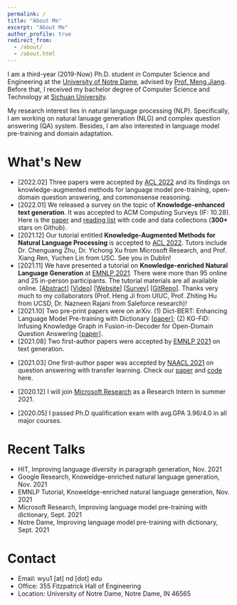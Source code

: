 ```yaml
---
permalink: /
title: "About Me"
excerpt: "About Me"
author_profile: true
redirect_from:
  - /about/
  - /about.html
---
```


I am a third-year (2019-Now) Ph.D. student in Computer Science and Engineering at the [University of Notre Dame](https://www.nd.edu/), advised by [Prof. Meng Jiang](http://www.meng-jiang.com/). Before that, I received my bachelor degree of Computer Science and Technology at [Sichuan University](http://www.scu.edu.cn/).

My research interest lies in natural language processing (NLP). Specifically, I am working on natural lanuage generation (NLG) and complex question answering (QA) system. Besides, I am also interested in language model pre-training and domain adaptation.

What's New
======

* \[2022.02\] Three papers were accepted by [ACL 2022](https://www.2022.aclweb.org/) and its findings on knowledge-augmented methods for language model pre-training, open-domain question answering, and commonsense reasoning.
* \[2022.01\] We released a survey on the topic of **Knowledge-enhanced text generation**. It was accepted to ACM Computing Surveys (IF: 10.28). Here is the [paper](https://arxiv.org/abs/2010.04389) and [reading list](https://github.com/wyu97/KENLG-Reading) with code and data collections (**300+** stars on Github).
* \[2021.12\] Our tutorial entitled **Knowledge-Augmented Methods for Natural Language Processing** is accepted to [ACL 2022](https://www.2022.aclweb.org/). Tutors include Dr. Chenguang Zhu, Dr. Yichong Xu from Microsoft Research, and Prof. Xiang Ren, Yuchen Lin from USC. See you in Dublin!
* \[2021.11\] We have presented a tutorial on **Knowledge-enriched Natural Language Generation** at [EMNLP 2021](https://2021.emnlp.org/). There were more than 95 online and 25 in-person participants. The tutorial materials are all available online. \[[Abstract](https://aclanthology.org/2021.emnlp-tutorials.3/)\] \[[Video](https://underline.io/events/192/sessions?eventSessionId=7843)\] \[[Website](https://kenlg-tutorial.github.io/)\] \[[Survey](https://arxiv.org/abs/2010.04389)\] \[[GitRepo](https://github.com/wyu97/KENLG-Reading)\]. Thanks very much to my collaborators (Prof. Heng Ji from UIUC, Prof. Zhiting Hu from UCSD, Dr. Nazneen Rajani from Saleforce research)!
* \[2021.10\] Two pre-print papers were on arXiv. (1) Dict-BERT: Enhancing Language Model Pre-training with Dictionary \[[paper](https://arxiv.org/abs/2110.06490)\]; (2) KG-FiD: Infusing Knowledge Graph in Fusion-in-Decoder for Open-Domain Question Answering \[[paper](https://arxiv.org/abs/2110.04330)\].
* \[2021.08\] Two first-author papers were accepted by [EMNLP 2021](https://2021.emnlp.org) on text generation.
<!-- * \[2021.08\] One paper was accepted by [CIKM 2021](https://www.cikm2021.org/) on anomaly detection. -->
<!-- * \[2021.05\] One paper was accepted by [KDD 2021](https://www.kdd.org/kdd2021/) on taxonomy completion. -->
<!-- * via concept generation. Congratulations to [Qingkai](https://qingkaizeng.github.io/)! -->
* \[2021.03\] One first-author paper was accepted by [NAACL 2021](https://2021.naacl.org/) on question answering with transfer learning. Check our [paper](https://arxiv.org/abs/2010.09780) and [code](https://github.com/wyu97/TransTD) here.
<!-- * \[2021.01\] One paper was accepted by [WWW 2021](https://www2021.thewebconf.org/) on few-shot graph learning.  -->
<!-- * Congratulations to [Zhichun](https://scholar.google.com/citations?user=BOFfWR0AAAAJ&hl=en&oi=sra)! -->
* \[2020.12\] I will join [Microsoft Research](https://www.microsoft.com/en-us/research/) as a Research Intern in summer 2021. 
<!-- * \[2020.12\] Our tutorial entitled **Knowledge-enriched natural language generation** is accepted to [EMNLP 2021](https://2021.emnlp.org/). See you in Dominican Republic in November 2021! -->
<!-- * \[2020.09\] Two papers were accepted to [EMNLP 2020](https://2020.emnlp.org/). -->
* \[2020.05\] I passed Ph.D qualification exam with avg.GPA 3.96/4.0 in all major courses.
<!-- * \[2020.04\] One paper was accepted by [ACL 2020](https://acl2020.org/) on question answer retrieval. -->
<!-- * \[December 2019\] One paper was accepted by [RCQA 2020 Workshop](https://rcqa-ws.github.io/) in [AAAI 2020](https://aaai.org/Conferences/AAAI-20/). -->
<!-- * \[January 2019\] One paper was accepted by [WWW 2019](https://www2019.thewebconf.org/). Thanks to all my co-authors. -->
<!-- * Our video ["Where we belong to"](https://www.youtube.com/watch?v=KRKoCkO3LDs) will be taken as the institutional spot for the 2018-2019 academic year for the [University of Notre Dame](https://www.nd.edu/). (Viewed 20,000+ times on Youtube) -->

<!-- 
======
\[[Full List](/publications)\] \[[Google Scholar](https://scholar.google.com/citations?user=fBu11ZoAAAAJ&hl=en&oi=ao)\]

* <img src="../images/new.png" width="25" align=center> A Survey of Knowledge-Enhanced Text Generation <br>
  **<u>W. Yu</u>**, C. Zhu, Z. Li, Z. Hu, Q. Wang, H. Ji, M. Jiang <br>
  arXiv:2010.04389 \[[pdf](https://arxiv.org/abs/2010.04389)\] \[[reading list](https://github.com/wyu97/KENLG-Reading/blob/master/README.md)\]

* Sentence-Permuted Paragraph Generation <br>
  **<u>W. Yu</u>**, C. Zhu, T. Zhao, Z. Guo, M. Jiang <br>
  EMNLP 2021 (long) \[[pdf](/papers/P1_Permgen_2021-1.pdf)\] \[[code](https://github.com/wyu97/permgen)\] -->

Recent Talks
======
* HIT, Improving language diversity in paragraph generation, Nov. 2021
* Google Research, Knoweldge-enriched natural language generation, Nov. 2021
* EMNLP Tutorial, Knoweldge-enriched natural language generation, Nov. 2021
* Microsoft Research, Improving language model pre-training with dictionary, Sept. 2021
* Notre Dame, Improving language model pre-training with dictionary, Sept. 2021


Contact
======
* Email: wyu1 \[at\] nd \[dot\] edu
* Office: 355 Fitzpatrick Hall of Engineering
* Location: University of Notre Dame, Notre Dame, IN 46565

